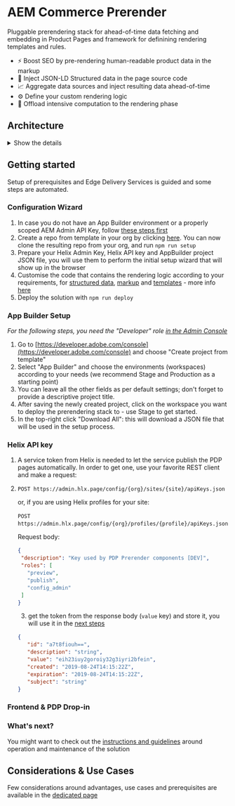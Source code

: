 # AEM Commerce Prerender

Pluggable prerendering stack for ahead-of-time data fetching and embedding in Product Pages and framework for definining rendering templates and rules.

* ⚡️ Boost SEO by pre-rendering human-readable product data in the markup
* 💉 Inject JSON-LD Structured data in the page source code
* 📈 Aggregate data sources and inject resulting data ahead-of-time
* ⚙️ Define your custom rendering logic
* 🧠 Offload intensive computation to the rendering phase

## Architecture
<details>
  <summary>Show the details</summary>

  ![Architecture](/docs/architecture.jpg)

</details>

## Getting started

  Setup of prerequisites and Edge Delivery Services is guided and some steps are automated.

### Configuration Wizard
  1. In case you do not have an App Builder environment or a properly scoped AEM Admin API Key, follow [these steps first](#app-builder-setup)
  1. Create a repo from template in your org by clicking [here](https://github.com/new?template_name=aem-commerce-prerender&template_owner=adobe-rnd). You can now clone the resulting repo from your org, and run `npm run setup`
  1. Prepare your Helix Admin Key, Helix API key and AppBuilder project JSON file, you will use them to perform the initial setup wizard that will show up in the browser
  1. Customise the code that contains the rendering logic according to your requirements, for [structured data](/actions/pdp-renderer/ldJson.js), [markup](/actions/pdp-renderer/render.js) and [templates](https://github.com/adobe-rnd/aem-commerce-prerender/tree/main/actions/pdp-renderer/templates) - more info [here](/docs/CUSTOMIZE.md)
  1. Deploy the solution with `npm run deploy`
  
### App Builder Setup

_For the following steps, you need the "Developer" role [in the Admin Console](https://helpx.adobe.com/enterprise/using/manage-developers.html)_

  1. Go to [https://developer.adobe.com/console](https://developer.adobe.com/console) and choose "Create project from template"
  1. Select "App Builder" and choose the environments (workspaces) according to your needs (we recommend Stage and Production as a starting point)
  1. You can leave all the other fields as per default settings; don't forget to provide a descriptive project title.
  1. After saving the newly created project, click on the workspace you want to deploy the prerendering stack to - use Stage to get started.
  1. In the top-right click "Download All": this will download a JSON file that will be used in the setup process.

### Helix API key
  1. A service token from Helix is needed to let the service publish the PDP pages automatically. In order to get one, use your favorite REST client and make a request:
  2. 
     `POST https://admin.hlx.page/config/{org}/sites/{site}/apiKeys.json`
     
     or, if you are using Helix profiles for your site:
     
     `POST https://admin.hlx.page/config/{org}/profiles/{profile}/apiKeys.json`
     
     Request body:
     ```json
     {
      "description": "Key used by PDP Prerender components [DEV]",
      "roles": [
        "preview",
        "publish",
        "config_admin"
      ]
     }
     ```
     3. get the token from the response body (`value` key) and store it, you will use it in the [next steps](#configuration-wizard)

     ```json
     {
        "id": "a7t8fiouh==",
        "description": "string",
        "value": "eih23iuy2goroiy32g3iyri2bfein",
        "created": "2019-08-24T14:15:22Z",
        "expiration": "2019-08-24T14:15:22Z",
        "subject": "string"
     }
     ```

### Frontend & PDP Drop-in

### What's next?
 You might want to check out the [instructions and guidelines](/docs/POST-SETUP.md) around operation and maintenance of the solution

## Considerations & Use Cases
 Few considerations around advantages, use cases and prerequisites are available in the [dedicated page](/docs/USE-CASES.md)
